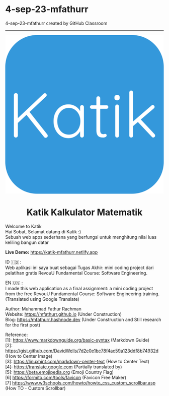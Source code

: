 # 4-sep-23-mfathurr

4-sep-23-mfathurr created by GitHub Classroom

---

<p align="center">
  <img src="/images/favicon.svg" alt="Icon Katik Kalkulator Matematik" />
</p>

<h1 align="center">Katik Kalkulator Matematik</h1>

Welcome to Katik  
Hai Sobat, Selamat datang di Katik :)  
Sebuah web apps sederhana yang berfungsi untuk menghitung nilai luas keliling bangun datar

**Live Demo:** <https://katik-mfathurr.netlify.app>

ID 🇮🇩 :  
Web aplikasi ini saya buat sebagai Tugas Akhir: mini coding project dari pelatihan gratis RevouU Fundamental Course: Software Engineering.

EN 🇺🇸 :  
I made this web application as a final assignment: a mini coding project from the free RevouU Fundamental Course: Software Engineering training. (Translated using Google Translate)

Author: Muhammad Fathur Rachman  
Website: <a href="https://mfathurr.github.io" target="_blank">https://mfathurr.github.io (Under Construction)</a>  
Blog: <a href="https://mfathurr.hashnode.dev" target="_blank">https://mfathurr.hashnode.dev (Under Construction and Still research for the first post)</a>

Reference:  
[1]: <https://www.markdownguide.org/basic-syntax> (Markdown Guide)  
[2]: <https://gist.github.com/DavidWells/7d2e0e1bc78f4ac59a123ddf8b74932d> (How to Center Image)  
[3]: <https://linuxhint.com/markdown-center-text> (How to Center Text)  
[4]: <https://translate.google.com> (Partially translated by)  
[5]: <https://beta.emojipedia.org> (Emoji Country Flag)  
[6] <https://formito.com/tools/favicon> (Favicon Free Maker)  
[7] <https://www.w3schools.com/howto/howto_css_custom_scrollbar.asp> (How TO - Custom Scrollbar)
